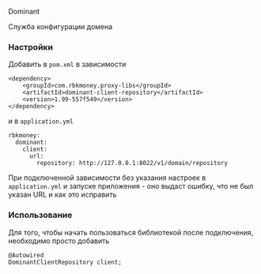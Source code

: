 Dominant

Служба конфигурации домена

### Настройки

Добавить в `pom.xml` в зависимости

```
<dependency>
    <groupId>com.rbkmoney.proxy-libs</groupId>
    <artifactId>dominant-client-repository</artifactId>
    <version>1.99-557f549</version>
</dependency>
```

и в `application.yml`

```
rbkmoney:
  dominant:
    client:
      url:
        repository: http://127.0.0.1:8022/v1/domain/repository 
```

При подключенной зависимости без указания настроек в `application.yml` и запуске приложения - оно выдаст ошибку, что не был указан URL и как это исправить

### Использование

Для того, чтобы начать пользоваться библиотекой после подключения, необходимо просто добавить

```
@Autowired
DominantClientRepository client;
```
